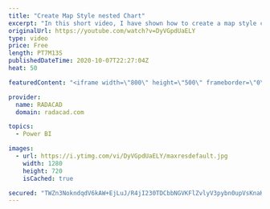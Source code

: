 ```yaml
---
title: "Create Map Style nested Chart"
excerpt: "In this short video, I have shown how to create a map style chart with a bar chart or packed scatter chart  or using images"
originalUrl: https://youtube.com/watch?v=DyVGpdUaELY
type: video
price: Free
length: PT7M13S
publishedDateTime: 2020-10-07T22:27:04Z
heat: 50

featuredContent: "<iframe width=\"800\" height=\"500\" frameborder=\"0\" src=\"https://www.youtube.com/embed/DyVGpdUaELY\" allow=\"accelerometer; autoplay; encrypted-media; gyroscope; picture-in-picture\" allowfullscreen></iframe>"

provider:
  name: RADACAD
  domain: radacad.com

topics:
  - Power BI

images:
  - url: https://i.ytimg.com/vi/DyVGpdUaELY/maxresdefault.jpg
    width: 1280
    height: 720
    isCached: true

secured: "TWZn3NokndqdV6kAW+EjLuJ/R4jI230TDCbbNGVKFlZvlyV3pybn0upVsKnaK80QUIkH9zVBFdJagn8C5KEIoRT6AmRP9VmqTT3qrgjwWhxrAPxZJdwHf/Y3Qu7rZUYU0Ki7FFh/qDq36jYA08hi8AsE9eKy0jJydq5vMOukRwanSZ+S+LgTu+Uo1H2zMQB4x04QJKj2RUVs5A9nHXG5G23kCakCBhmoUXHDJRlvrw0dKMD6+0+Vtl1A7TcgdDNJi7vmK/Id46S6Sw6Sfztss0dRqGP8LhwaEkfKowxYdNiCQPLYDe3l50HyAhCpp+NeNszi1VK0Ckp6vU9byxD7TQWrAAjKIxHOiL1FYwTKKWvXF6Ggewbpz10pK3dIe5ZXWg5H+OUQSyzP8J673albx2cb8eQNZe11qg9FDS5uS98=;n5JTOGi/uoaTGxBSvR/bGw=="
---
```


